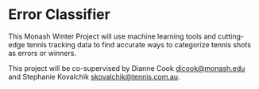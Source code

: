 # Error Classifier

This Monash Winter Project will use machine learning tools and cutting-edge tennis tracking data to find accurate ways to categorize tennis shots as errors or winners. 

This project will be co-supervised by Dianne Cook <dicook@monash.edu> and Stephanie Kovalchik <skovalchik@tennis.com.au>.

